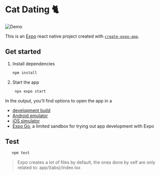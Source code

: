 # Cat Dating 🐈

![Demo](https://github.com/Rolando-Barbella/cat-sample-dating/tree/main/assets)


This is an [Expo](https://expo.dev) react native project created with [`create-expo-app`](https://www.npmjs.com/package/create-expo-app).

## Get started

1. Install dependencies

   ```bash
   npm install
   ```

2. Start the app

   ```bash
    npx expo start
   ```

In the output, you'll find options to open the app in a

- [development build](https://docs.expo.dev/develop/development-builds/introduction/)
- [Android emulator](https://docs.expo.dev/workflow/android-studio-emulator/)
- [iOS simulator](https://docs.expo.dev/workflow/ios-simulator/)
- [Expo Go](https://expo.dev/go), a limited sandbox for trying out app development with Expo

## Test

```bash
   npm test
```

> Expo creates a lot of files by default, the ones done by self are only related to: app/(tabs)/index.tsx